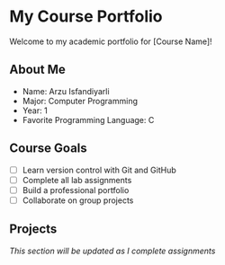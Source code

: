 # My Course Portfolio

Welcome to my academic portfolio for [Course Name]!

## About Me
- Name: Arzu Isfandiyarli
- Major: Computer Programming
- Year: 1
- Favorite Programming Language: C

## Course Goals
- [ ] Learn version control with Git and GitHub
- [ ] Complete all lab assignments
- [ ] Build a professional portfolio
- [ ] Collaborate on group projects

## Projects
*This section will be updated as I complete assignments*
